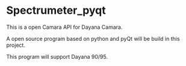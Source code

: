 # Spectrumeter_pyqt

This is a open Camara API for Dayana Camara.

A open source program based on python and pyQt will be build in this project.

This program will support Dayana 90/95.



